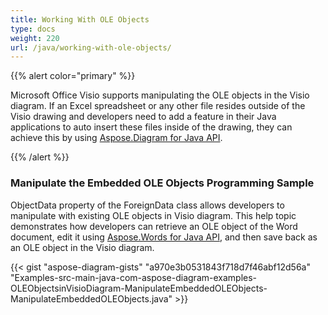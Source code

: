 ```yaml
---
title: Working With OLE Objects
type: docs
weight: 220
url: /java/working-with-ole-objects/
---
```


{{% alert color="primary" %}}

Microsoft Office Visio supports manipulating the OLE objects in the Visio diagram. If an Excel spreadsheet or any other file resides outside of the Visio drawing and developers need to add a feature in their Java applications to auto insert these files inside of the drawing, they can achieve this by using [Aspose.Diagram for Java API](https://products.aspose.com/diagram/java).

{{% /alert %}}
### **Manipulate the Embedded OLE Objects Programming Sample**
ObjectData property of the ForeignData class allows developers to manipulate with existing OLE objects in Visio diagram. This help topic demonstrates how developers can retrieve an OLE object of the Word document, edit it using [Aspose.Words for Java API](https://products.aspose.com/words/java), and then save back as an OLE object in the Visio diagram.

{{< gist "aspose-diagram-gists" "a970e3b0531843f718d7f46abf12d56a" "Examples-src-main-java-com-aspose-diagram-examples-OLEObjectsinVisioDiagram-ManipulateEmbeddedOLEObjects-ManipulateEmbeddedOLEObjects.java" >}}
